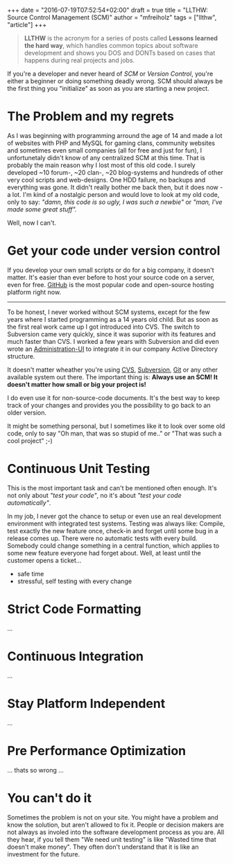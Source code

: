 +++
date = "2016-07-19T07:52:54+02:00"
draft = true
title = "LLTHW: Source Control Management (SCM)"
author = "mfreiholz"
tags = ["llthw", "article"]
+++

> **LLTHW** is the acronym for a series of posts called **Lessons learned the
> hard way**, which handles common topics about software development and shows
> you DOS and DONTs based on cases that happens during real projects and jobs.

If you're a developer and never heard of _SCM_ or _Version Control_, you're either
a beginner or doing something deadly wrong.
SCM should always be the first thing you "initialize" as soon as you are starting
a new project.

# The Problem and my regrets

As I was beginning with programming arround the age of 14 and made a lot of websites
with PHP and MySQL for gaming clans, community websites and sometimes even small
companies (all for free and just for fun), I unfortunetaly didn't know of any
centralized SCM at this time.
That is probably the main reason why I lost most of this old code.
I surely developed ~10 forum-, ~20 clan-, ~20 blog-systems and hundreds of other
very cool scripts and web-designs.
One HDD failure, no backups and everything was gone.
It didn't really bother me back then, but it does now - a lot.
I'm kind of a nostalgic person and would love to look at my old code, only to say:
_"damn, this code is so ugly, I was such a newbie"_ or
_"man, I've made some great stuff"._

Well, now I can't.

# Get your code under version control

If you develop your own small scripts or do for a big company, it doesn't matter.
It's easier than ever before to host your source code on a server, even for free.
[GitHub](https://github.com/) is the most popular code and open-source hosting
platform right now.


-----


To be honest, I never worked without SCM
systems, except for the few years where I started programming
as a 14 years old child. But as soon as the first real work
came up I got introduced into CVS. The switch to Subversion
came very quickly, since it was suporior with its features and
much faster than CVS. I worked a few years with Subversion and
did even wrote an [Administration-UI][svnadmin] to integrate it in our
company Active Directory structure.

It doesn't matter wheather you're using [CVS][cvs], [Subversion][svn],
[Git][git] or any other available system out there. The important thing
is: __Always use an SCM! It doesn't matter how small or big your project is!__

I do even use it for non-source-code documents.
It's the best way to keep track of your changes and provides you the
possibility to go back to an older version.

It might be something personal, but I sometimes like it to look over some old
code, only to say "Oh man, that was so stupid of me.." or "That was such a cool
project" ;-)

# Continuous Unit Testing

This is the most important task and can't be mentioned often enough.
It's not only about _"test your code"_, no it's about _"test your code automatically"_.

In my job, I never got the chance to setup or even use an real development environment
with integrated test systems. Testing was always like:
Compile, test exactly the new feature once, check-in and forget until some bug
in a release comes up. There were no automatic tests with every build.
Somebody could change something in a central function, which applies to some new
feature everyone had forget about. Well, at least until the customer opens a ticket...

- safe time
- stressful, self testing with every change

# Strict Code Formatting

...

# Continuous Integration

...

# Stay Platform Independent

...

# Pre Performance Optimization

... thats so wrong ...

# You can't do it

Sometimes the problem is not on your site.
You might have a problem and know the solution, but aren't allowed to fix it.
People or decision makers are not always as involed into the software development
process as you are. All they hear, if you tell them "We need unit testing" is like
"Wasted time that doesn't make money". They often don't understand that it is like
an investment for the future.

[svnadmin]: http://svnadmin.mfreiholz.de/
[cvs]: http://cvs.nongnu.org/
[svn]: https://subversion.apache.org/
[git]: https://git-scm.com/